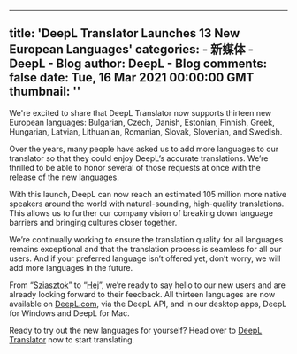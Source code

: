 
---
title: 'DeepL Translator Launches 13 New European Languages'
categories: 
    - 新媒体
    - DeepL - Blog
author: DeepL - Blog
comments: false
date: Tue, 16 Mar 2021 00:00:00 GMT
thumbnail: ''
---

<div>   
<p>We're excited to share that DeepL Translator now supports thirteen new European languages: Bulgarian, Czech, Danish, Estonian, Finnish, Greek, Hungarian, Latvian, Lithuanian, Romanian, Slovak, Slovenian, and Swedish.</p>     <p>Over the years, many people have asked us to add more languages to our translator so that they could enjoy DeepL’s accurate translations. We’re thrilled to be able to honor several of those requests at once with the release of the new languages.</p>     <p>With this launch, DeepL can now reach an estimated 105 million more native speakers around the world with natural-sounding, high-quality translations. This allows us to further our company vision of breaking down language barriers and bringing cultures closer together.</p>     <p>We’re continually working to ensure the translation quality for all languages remains exceptional and that the translation process is seamless for all our users. And if your preferred language isn’t offered yet, don’t worry, we will add more languages in the future.</p>     <p>From “<a href="https://www.deepl.com/translator#hu/en/Sziasztok"><span lang="hu">Sziasztok</span></a>” to “<a href="https://www.deepl.com/translator#sv/en/Hej"><span lang="sv">Hej</span></a>”, we’re ready to say hello to our new users and are already looking forward to their feedback. All thirteen languages are now available on <a href="https://www.deepl.com/translator">DeepL.com</a>, via the DeepL API, and in our desktop apps, DeepL for Windows and DeepL for Mac.</p>     <p>Ready to try out the new languages for yourself? Head over to <a href="https://www.deepl.com/translator">DeepL Translator</a> now to start translating.</p>  
</div>
            